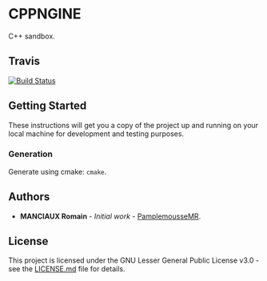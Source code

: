 # CPPNGINE

C++ sandbox.

## Travis

[![Build Status](https://travis-ci.com/PamplemousseMR/CPPNGINE.svg?branch=master)](https://travis-ci.com/PamplemousseMR/CPPNGINE)

## Getting Started

These instructions will get you a copy of the project up and running on your local machine for development and testing purposes.

### Generation

Generate using cmake: `cmake`.

## Authors

* **MANCIAUX Romain** - *Initial work* - [PamplemousseMR](https://github.com/PamplemousseMR).

## License

This project is licensed under the GNU Lesser General Public License v3.0 - see the [LICENSE.md](LICENSE.md) file for details.